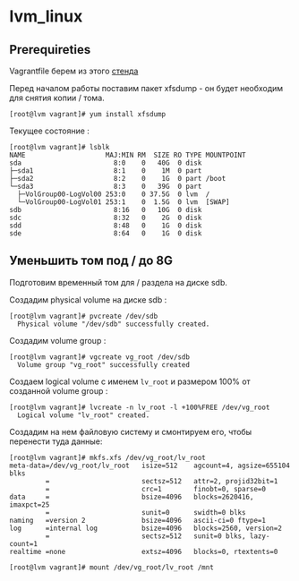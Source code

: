 # lvm_linux

## Prerequireties

Vagrantfile берем из этого [стенда](https://gitlab.com/otus_linux/stands-03-lvm) 

Перед началом работы поставим пакет xfsdump - он будет необходим для снятия копии / тома.  

```console
[root@lvm vagrant]# yum install xfsdump
```

Текущее состояние :

```console
[root@lvm vagrant]# lsblk
NAME                    MAJ:MIN RM  SIZE RO TYPE MOUNTPOINT
sda                       8:0    0   40G  0 disk 
├─sda1                    8:1    0    1M  0 part 
├─sda2                    8:2    0    1G  0 part /boot
└─sda3                    8:3    0   39G  0 part 
  ├─VolGroup00-LogVol00 253:0    0 37.5G  0 lvm  /
  └─VolGroup00-LogVol01 253:1    0  1.5G  0 lvm  [SWAP]
sdb                       8:16   0   10G  0 disk 
sdc                       8:32   0    2G  0 disk 
sdd                       8:48   0    1G  0 disk 
sde                       8:64   0    1G  0 disk 
```

## Уменьшить том под / до 8G

Подготовим временный том для / раздела на диске sdb.  

Создадим  physical volume на диске sdb :

```console
[root@lvm vagrant]# pvcreate /dev/sdb
  Physical volume "/dev/sdb" successfully created.
```

Создадим volume group   :

```console
[root@lvm vagrant]# vgcreate vg_root /dev/sdb
  Volume group "vg_root" successfully created
```

Создаем logical volume с именем ```lv_root``` и размером 100% от созданной volume group  :

```console
[root@lvm vagrant]# lvcreate -n lv_root -l +100%FREE /dev/vg_root
  Logical volume "lv_root" created.
```

Создадим на нем файловую систему и смонтируем его, чтобы перенести туда данные:

```console
[root@lvm vagrant]# mkfs.xfs /dev/vg_root/lv_root
meta-data=/dev/vg_root/lv_root   isize=512    agcount=4, agsize=655104 blks
         =                       sectsz=512   attr=2, projid32bit=1
         =                       crc=1        finobt=0, sparse=0
data     =                       bsize=4096   blocks=2620416, imaxpct=25
         =                       sunit=0      swidth=0 blks
naming   =version 2              bsize=4096   ascii-ci=0 ftype=1
log      =internal log           bsize=4096   blocks=2560, version=2
         =                       sectsz=512   sunit=0 blks, lazy-count=1
realtime =none                   extsz=4096   blocks=0, rtextents=0

[root@lvm vagrant]# mount /dev/vg_root/lv_root /mnt
```
